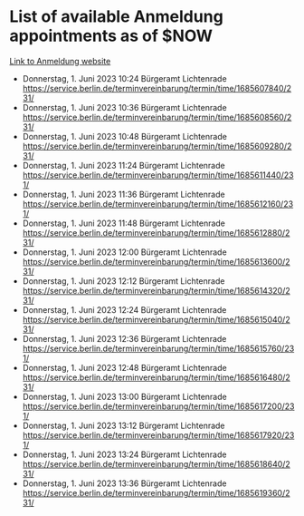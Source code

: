 # List of available Anmeldung appointments as of $NOW
[Link to Anmeldung website](https://service.berlin.de/terminvereinbarung/termin/tag.php?termin=1&anliegen[]=120686&dienstleisterlist=122210,122217,327316,122219,327312,122227,327314,122231,327346,122243,327348,122254,122252,329742,122260,329745,122262,329748,122271,327278,122273,327274,122277,327276,330436,122280,327294,122282,327290,122284,327292,122291,327270,122285,327266,122286,327264,122296,327268,150230,329760,122297,327286,122294,327284,122312,329763,122314,329775,122304,327330,122311,327334,122309,327332,317869,122281,327352,122279,329772,122283,122276,327324,122274,327326,122267,329766,122246,327318,122251,327320,122257,327322,122208,327298,122226,327300&herkunft=http%3A%2F%2Fservice.berlin.de%2Fdienstleistung%2F120686%2F)
- Donnerstag, 1. Juni 2023 10:24 Bürgeramt Lichtenrade https://service.berlin.de/terminvereinbarung/termin/time/1685607840/231/
- Donnerstag, 1. Juni 2023 10:36 Bürgeramt Lichtenrade https://service.berlin.de/terminvereinbarung/termin/time/1685608560/231/
- Donnerstag, 1. Juni 2023 10:48 Bürgeramt Lichtenrade https://service.berlin.de/terminvereinbarung/termin/time/1685609280/231/
- Donnerstag, 1. Juni 2023 11:24 Bürgeramt Lichtenrade https://service.berlin.de/terminvereinbarung/termin/time/1685611440/231/
- Donnerstag, 1. Juni 2023 11:36 Bürgeramt Lichtenrade https://service.berlin.de/terminvereinbarung/termin/time/1685612160/231/
- Donnerstag, 1. Juni 2023 11:48 Bürgeramt Lichtenrade https://service.berlin.de/terminvereinbarung/termin/time/1685612880/231/
- Donnerstag, 1. Juni 2023 12:00 Bürgeramt Lichtenrade https://service.berlin.de/terminvereinbarung/termin/time/1685613600/231/
- Donnerstag, 1. Juni 2023 12:12 Bürgeramt Lichtenrade https://service.berlin.de/terminvereinbarung/termin/time/1685614320/231/
- Donnerstag, 1. Juni 2023 12:24 Bürgeramt Lichtenrade https://service.berlin.de/terminvereinbarung/termin/time/1685615040/231/
- Donnerstag, 1. Juni 2023 12:36 Bürgeramt Lichtenrade https://service.berlin.de/terminvereinbarung/termin/time/1685615760/231/
- Donnerstag, 1. Juni 2023 12:48 Bürgeramt Lichtenrade https://service.berlin.de/terminvereinbarung/termin/time/1685616480/231/
- Donnerstag, 1. Juni 2023 13:00 Bürgeramt Lichtenrade https://service.berlin.de/terminvereinbarung/termin/time/1685617200/231/
- Donnerstag, 1. Juni 2023 13:12 Bürgeramt Lichtenrade https://service.berlin.de/terminvereinbarung/termin/time/1685617920/231/
- Donnerstag, 1. Juni 2023 13:24 Bürgeramt Lichtenrade https://service.berlin.de/terminvereinbarung/termin/time/1685618640/231/
- Donnerstag, 1. Juni 2023 13:36 Bürgeramt Lichtenrade https://service.berlin.de/terminvereinbarung/termin/time/1685619360/231/
